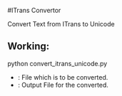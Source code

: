 #ITrans Convertor

Convert Text from ITrans to Unicode

## Working:

python convert_itrans_unicode.py <input-file> <output-file>

- <input-file>:  File which is to be converted.
- <output-file>: Output File for the converted.
